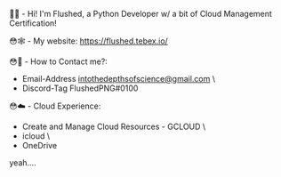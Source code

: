 👋😳 - Hi! I'm Flushed, a Python Developer w/ a bit of Cloud Management Certification!

😳🕸️ - My website: https://flushed.tebex.io/

😳📇 - How to Contact me?:

- Email-Address intothedepthsofscience@gmail.com \
- Discord-Tag FlushedPNG#0100

😳☁️ - Cloud Experience:

- Create and Manage Cloud Resources - GCLOUD \
- icloud \
- OneDrive

yeah....

